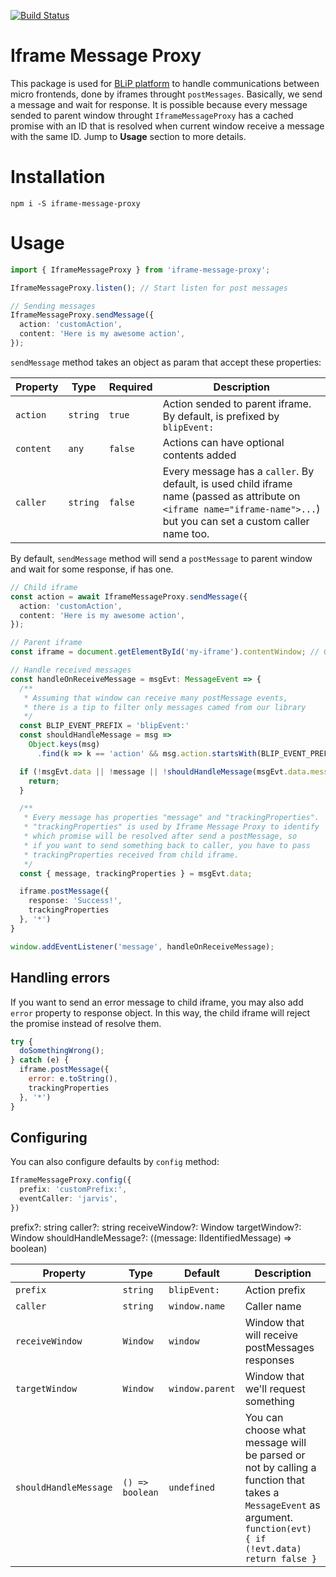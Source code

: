 [![Build Status](https://travis-ci.org/takenet/iframe-message-proxy.svg?branch=master)](https://travis-ci.org/takenet/iframe-message-proxy)

# Iframe Message Proxy

This package is used for [BLiP platform](https://portal.blip.ai) to handle communications between micro frontends, done by iframes throught `postMessages`. Basically, we send a message and wait for response. It is possible because every message sended to parent window throught `IframeMessageProxy` has a cached promise with an ID that is resolved when current window receive a message with the same ID. Jump to **Usage** section to more details.

# Installation

`npm i -S iframe-message-proxy`

# Usage

```typescript
import { IframeMessageProxy } from 'iframe-message-proxy';

IframeMessageProxy.listen(); // Start listen for post messages

// Sending messages
IframeMessageProxy.sendMessage({
  action: 'customAction',
  content: 'Here is my awesome action',
});
```
`sendMessage` method takes an object as param that accept these properties:

| Property | Type | Required | Description |
| -------- | ---- | -------- | ----------- |
| `action` | `string` | `true` | Action sended to parent iframe. By default, is prefixed by `blipEvent:` |
| `content` | `any` | `false` | Actions can have optional contents added
| `caller` | `string` | `false` | Every message has a `caller`. By default, is used child iframe name (passed as attribute on `<iframe name="iframe-name">...`) but you can set a custom caller name too.

By default, `sendMessage` method will send a `postMessage` to parent window and wait for some response, if has one.

```typescript
// Child iframe
const action = await IframeMessageProxy.sendMessage({
  action: 'customAction',
  content: 'Here is my awesome action',
});

// Parent iframe
const iframe = document.getElementById('my-iframe').contentWindow; // Get iframe caller

// Handle received messages
const handleOnReceiveMessage = msgEvt: MessageEvent => {
  /**
   * Assuming that window can receive many postMessage events,
   * there is a tip to filter only messages camed from our library
   */
  const BLIP_EVENT_PREFIX = 'blipEvent:'
  const shouldHandleMessage = msg =>
    Object.keys(msg)
      .find(k => k == 'action' && msg.action.startsWith(BLIP_EVENT_PREFIX));

  if (!msgEvt.data || !message || !shouldHandleMessage(msgEvt.data.message)) {
    return;
  }

  /**
   * Every message has properties "message" and "trackingProperties".
   * "trackingProperties" is used by Iframe Message Proxy to identify
   * which promise will be resolved after send a postMessage, so
   * if you want to send something back to caller, you have to pass
   * trackingProperties received from child iframe.
   */
  const { message, trackingProperties } = msgEvt.data;

  iframe.postMessage({
    response: 'Success!',
    trackingProperties
  }, '*')
}

window.addEventListener('message', handleOnReceiveMessage);
```

## Handling errors

If you want to send an error message to child iframe, you may also add `error` property to response object. In this way, the child iframe will reject the promise instead of resolve them.

```javascript
try {
  doSomethingWrong();
} catch (e) {
  iframe.postMessage({
    error: e.toString(),
    trackingProperties
  }, '*')
}
```

## Configuring

You can also configure defaults by `config` method:

```typescript
IframeMessageProxy.config({
  prefix: 'customPrefix:',
  eventCaller: 'jarvis',
})
```

prefix?: string
  caller?: string
  receiveWindow?: Window
  targetWindow?: Window
  shouldHandleMessage?: ((message: IIdentifiedMessage) => boolean)

| Property | Type | Default | Description |
| -------- | ---- | -------- | ----------- |
| `prefix` | `string` | `blipEvent:` | Action prefix |
| `caller` | `string` | `window.name` | Caller name |
| `receiveWindow` | `Window` | `window` | Window that will receive postMessages responses |
| `targetWindow` | `Window` | `window.parent` | Window that we'll request something |
| `shouldHandleMessage` | `() => boolean` | `undefined` | You can choose what message will be parsed or not by calling a function that takes a `MessageEvent` as argument. `function(evt) { if (!evt.data) return false }`
